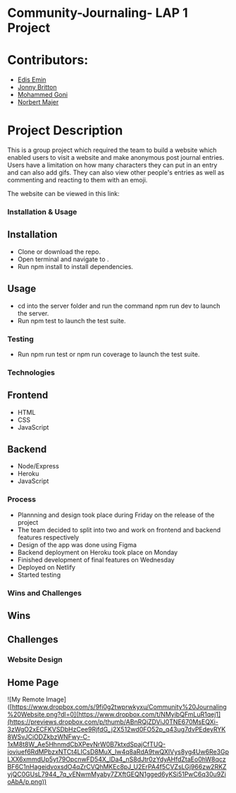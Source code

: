 # Community-Journaling- LAP 1 Project

# Contributors:

- [Edis Emin](./edis.md)
- [Jonny Britton](./jonny.md)
- [Mohammed Goni](./mohammed.md)
- [Norbert Majer](./norbert.md)

# Project Description
This is a group project which required the team to build a website which enabled users 
to visit a website and make anonymous post journal entries. Users have a limitation on 
how many characters they can put in an entry and can also add gifs. They can also view other 
people's entries as well as commenting and reacting to them with an emoji. 

The website can be viewed in this link:

### Installation & Usage

## Installation
- Clone or download the repo.
- Open terminal and navigate to .
- Run npm install to install dependencies.

## Usage
- cd into the server folder and run the command npm run dev to launch the server.
- Run npm test to launch the test suite.

### Testing
- Run npm run test or npm run coverage to launch the test suite.

### Technologies

## Frontend
- HTML
- CSS
- JavaScript

## Backend
- Node/Express
- Heroku
- JavaScript

### Process
- Plannning and design took place during Friday on the release of the project 
- The team decided to split into two and work on frontend and backend features respectively
- Design of the app was done using Figma
- Backend deployment on Heroku took place on Monday
- Finished development of final features on Wednesday
- Deployed on Netlify
- Started testing


### Wins and Challenges

## Wins

## Challenges

### Website Design

## Home Page
![My Remote Image]([https://www.dropbox.com/s/9fi0g2twprwkyxu/Community%20Journaling%20Website.png?dl=0](https://www.dropbox.com/t/NMyibQFmLuR1qej1](https://previews.dropbox.com/p/thumb/ABnRQjZDViJ0TNE670MsEQXi-3zWgO2xECFKVSDbHzCee9RjfdG_j2X512wd0FO52p_q43ug7dvPEdeyRYK8WSvJCiODZkbzWNFwy-C-1xM8t8W_Ae5HhnmdCbXPevNrW0B7ktxdSpajCfTUQ-ioviuef6RdMPbzxNTCt4LICsD8MuX_Iw4q8aRdA9twQXIVys8yg4Uw6Re3GpLXX6xmmdUp5yt79OpcnwFD54X_lDa4_nS8dJtr0zYdyAHfdZtaEo0hW8qczBF6C1nHageidvoxsdO4qZrCVQhMKEc8pJ_U2ErPA4f5CVZsLGj966zw2RKZyjQC0GUsL7944_7q_vENwmMyaby7ZXftGEQN1gged6yKSi51PwC6q30u9ZioAbA/p.png))


